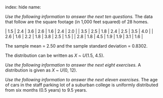 index: hide
name: 

 *Use the following information to answer the next ten questions.* The data that follow are the square footage (in 1,000 feet squared) of 28 homes.


| 1.5 | 2.4 | 3.6 | 2.6 | 1.6 | 2.4 | 2.0 |
| 3.5 | 2.5 | 1.8 | 2.4 | 2.5 | 3.5 | 4.0 |
| 2.6 | 1.6 | 2.2 | 1.8 | 3.8 | 2.5 | 1.5 |
| 2.8 | 1.8 | 4.5 | 1.9 | 1.9 | 3.1 | 1.6 |
    

The sample mean = 2.50 and the sample standard deviation = 0.8302.

The distribution can be written as  *X* ~  *U*(1.5, 4.5).

 *Use the following information to answer the next eight exercises.* A distribution is given as  *X* ~  *U*(0, 12).

 *Use the following information to answer the next eleven exercises.* The age of cars in the staff parking lot of a suburban college is uniformly distributed from six months (0.5 years) to 9.5 years.
